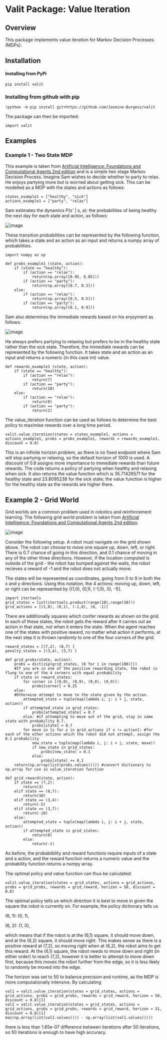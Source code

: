 # Valit Package: Value Iteration

## Overview

This package implements value iteration for Markov Decision Processes (MDPs).

## Installation

#### Installing from PyPi

```
pip install valit
```
### Installing from github with pip

```
!python -m pip install git+https://github.com/Jasmine-Burgess/valit
```
The package can then be imported:
```
import valit
```


## Examples

### Example 1 - Two State MDP

This example is taken from [Artificial Intelligence: Foundations and Computational Agents 2nd edition](https://artint.info/2e/html2e/ArtInt2e.Ch9.S5.html#Ch9.Thmciexamplered27) and is a simple two stage Markov Decision Process. Imagine Sam wishes to decide whether to party to relax. He enjoys partying more but is worried about getting sick. This can be modelled as a MDP with the states and actions as follows:
```
states_example1 = ["healthy", "sick"]
actions_example1 = ["party", "relax"]
```
Sam estimates the dynamics P(s' | s, a): the probabilities of being healthy the next day for each state and action, as follows:

![image](https://github.com/user-attachments/assets/d17a7883-b6db-43e4-8e0f-a0c64235e958)

These transition probabilities can be represented by the following function, which takes a state and an action as an input and returns a numpy array of probabilities.

```
import numpy as np

def probs_example1 (state, action):
    if (state == "healthy"):
        if (action == "relax"):
            return(np.array([0.95, 0.05]))
        if (action == "party"):
            return(np.array([0.7, 0.3]))
    else:
        if (action == "relax"):
            return(np.array([0.5, 0.5]))
        if (action == "party"):
            return(np.array([0.1, 0.9]))
```
Sam also determines the immediate rewards based on his enjoyment as follows: 

![image](https://github.com/user-attachments/assets/881ae246-3798-4643-a99b-31f698dd0df8)

He always prefers partying to relaxing but prefers to be in the healthy state rather than the sick state. Therefore, the immediate rewards can be represented by the following function. It takes state and an action as an input and returns a numeric (in this case int) value.

```
def rewards_example1 (state, action):
    if (state == "healthy"):
        if (action == "relax"):
            return(7)
        if (action == "party"):
            return(10)
    else:
        if (action == "relax"):
            return(0)
        if (action == "party"):
            return(2)
```
The value_iteration function can be used as follows to determine the best policy to maximise rewards over a long time period.
```
valit.value_iteration(states = states_example1, actions = actions_example1, probs = probs_example1, rewards = rewards_example1, discount = 0.8)
```
This is an infinite horizon problem, as there is no fixed endpoint where Sam will stop partying or relaxing, so the default horizon of 1000 is used. A discount of 0.8 assigns more importance to immediate rewards than future rewards. The code returns a policy of partying when healthy and relaxing when sick. It also returns the value function which is 35.71428571 for the healthy state and 23.8095238 for the sick state; the value function is higher for the healthy state as the rewards are higher there.

## Example 2 - Grid World

Grid worlds are a common problem used in robotics and reinforcement learning. The following grid world problem is taken from [Artificial Intelligence: Foundations and Computational Agents 2nd edition](https://artint.info/2e/html2e/ArtInt2e.Ch9.S5.html#Ch9.Thmciexamplered28).

![image](https://github.com/user-attachments/assets/4784c8f2-4768-4783-a01f-832327b69499)

Consider the following setup. A robot must navigate on the grid shown above. The robot can choose to move one square up, down, left, or right. There is 0.7 chance of going in this direction, and 0.1 chance of moving in any of the other three directions. However, if the location computed is outside of the grid - the robot has bumped against the walls, the robot recieves a reward of -1 and the robot does not actually move. 

The states will be represented as coordinates, going from 0 to 9 in both the x and y directions. Using this notation, the 4 actions: moving up, down, left, or right can be represented by [(1,0), (0,1), (-1,0), (0, -1)].

```
import itertools
grid_states = list(itertools.product(range(10),range(10)))
grid_actions = [(1,0), (0,1), (-1,0), (0, -1)]
```
There are additionally squares which confer rewards as shown on the grid. In each of these states, the robot gets the reward after it carries out an action in that state, not when it enters the state. When the agent reaches one of the states with positive reward, no matter what action it performs, at the next step it is thrown randomly to one of the four corners of the grid.

```
reward_states = [(7,2), (8,7) ] 
penalty_states = [(3,4), (3,7) ]

def grid_probs(state, action):
    probs = dict(zip(grid_states, [0 for i in range(100)]))
    #If you are in one of the positive rewarding state, the robot is flung to one of the 4 corners with equal probability
    if state in reward_states:
        for corner in [(0,0), (0,9), (9,0), (9,9)]:
            probs[corner] = 0.25
    else:
    #Otherwise attempt to move to the state given by the action.
        attempted_state = tuple(map(lambda i, j: i + j, state, action))
        if attempted_state in grid_states:
            probs[attempted_state] = 0.7
        else: #if attempting to move out of the grid, stay in same state with probability 0.7.
            probs[state] = 0.7
        for move in [x for x in grid_actions if x != action]: #for each of the other actions which the robot did not attempt, assign the 0.1 probability
            new_state = tuple(map(lambda i, j: i + j, state, move))
            if new_state in grid_states:
                probs[new_state] = 0.1
            else:
                probs[state] += 0.1
    return(np.array(list(probs.values()))) #convert dictionary to np.array for use in value_iteration function

def grid_reward(state, action):
    if state == (7,2):
        return(3)
    elif state == (8,7):
        return(10)
    elif state == (3,4):
        return(-5)
    elif state == (3,7):
        return(-10)
    else:
        attempted_state = tuple(map(lambda i, j: i + j, state, action))
        if attempted_state in grid_states:
            return(0)
        else:
            return(-1)
```
As before, the probabibility and reward functions require inputs of a state and a action, and the reward function returns a numeric value and the probability function returns a numpy array.

The optimal policy and value function can thus be calculated:
```
valit.value_iteration(states = grid_states, actions = grid_actions, probs = grid_probs, rewards = grid_reward, horizon = 50, discount = 0.8)
```
The optimal policy tells us which direction it is best to move in given the square the robot is currently on. For example, the policy dictionary tells us

  (6, 1): (0, 1),
  
  (6, 2): (1, 0),

which means that if the robot is at the (6,1) square, it should move down, and at the (6,2) square, it should move right. This makes sense as there is a positive reward at (7,2), so moving right when at (6,2), the robot aims to get this reward. At the (6,1) square, the robot needs to move down and right (in either order) to reach (7,2), however it is better to attempt to move down first, because this moves the robot further from the edge, so it is less likely to randomly be moved into the edge.

The horizon was set to 50 to balance precision and runtime, as the MDP is more computationally intensive. By calculating
```
val1 = valit.value_iteration(states = grid_states, actions = grid_actions, probs = grid_probs, rewards = grid_reward, horizon = 50, discount = 0.8)[1]
val2 = valit.value_iteration(states = grid_states, actions = grid_actions, probs = grid_probs, rewards = grid_reward, horizon = 51, discount = 0.8)[1]
max(np.array(list(val2.values())) - np.array(list(val1.values())))
```
there is less than 1.65e-07 difference between iterations after 50 iterations, so 50 iterations is enough to have high accuracy.
